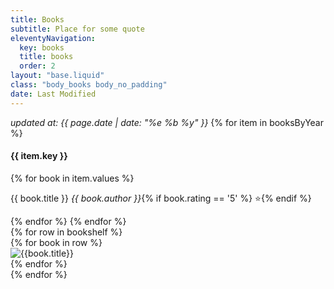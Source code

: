 ```yaml
---
title: Books
subtitle: Place for some quote
eleventyNavigation:
  key: books
  title: books
  order: 2
layout: "base.liquid"
class: "body_books body_no_padding"
date: Last Modified
---
```


<div class="flex container">
  <div class="col padding">
    <i>updated at: {{ page.date | date: "%e %b %y" }}</i>
    {% for item in booksByYear %}
    <h4>{{ item.key }}</h4>
    {% for book in item.values %}
    <p>{{ book.title }} <i>{{ book.author }}</i>{% if book.rating == '5' %} ⭐️{% endif %}</p>
    {% endfor %}
    {% endfor %}
  </div>

  <div class="col padding">
    <div class="books-container">{% for row in bookshelf %}
      <div class="books-row-polka"></div>
      <div class="books-row-left"></div>
      <div class="books-row-right"></div>
      <div class="books-row-background"></div>
      <div class="books-row-corner-left-bottom"></div>
      <div class="books-row-corner-right-bottom"></div>
      <div class="books-row">{% for book in row %}
      <div class="books-item-container">
      <img src="/images/books/{{book.image}}" alt="{{book.title}}" style="height: calc({{book.height}} * 19rem / 10)" class="books-item" />
      </div>{% endfor %}</div>{% endfor %}
    </div>
  </div>
</div>
